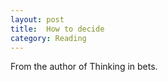 ```yaml
---
layout: post
title:  How to decide
category: Reading
---
```


From the author of Thinking in bets.

